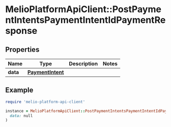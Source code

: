# MelioPlatformApiClient::PostPaymentIntentsPaymentIntentIdPaymentResponse

## Properties

| Name | Type | Description | Notes |
| ---- | ---- | ----------- | ----- |
| **data** | [**PaymentIntent**](PaymentIntent.md) |  |  |

## Example

```ruby
require 'melio-platform-api-client'

instance = MelioPlatformApiClient::PostPaymentIntentsPaymentIntentIdPaymentResponse.new(
  data: null
)
```

